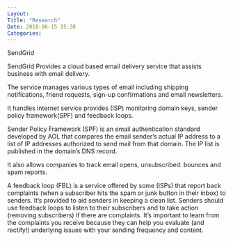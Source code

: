 ```yaml
---
Layout: 
Title: "Research"
Date: 2018-06-15 15:30
Categories:
---
```


SendGrid

SendGrid Provides a cloud based email delivery service that assists business with email delivery.

The service manages various types of email including shipping notifications, friend requests, sign-up confirmations and email newsletters.

It handles internet service provides (ISP) monitoring domain keys, sender policy framework(SPF) and feedback loops.


Sender Policy Framework (SPF) is an email authentication standard developed by AOL that compares the email sender’s actual IP address to a list of IP addresses authorized to send mail from that domain. The IP list is published in the domain’s DNS record.

It also allows companies to track email opens, unsubscribed. bounces and spam reports.

A feedback loop (FBL) is a service offered by some (ISPs) that report back complaints (when a subscriber hits the spam or junk button in their inbox) to senders. It’s provided to aid senders in keeping a clean list. Senders should use feedback loops to listen to their subscribers and to take action (removing subscribers) if there are complaints. It’s important to learn from the complaints you receive because they can help you evaluate (and rectify!) underlying issues with your sending frequency and content.


